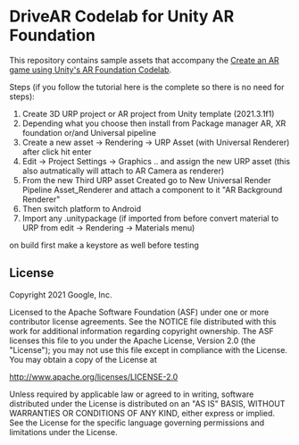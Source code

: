 DriveAR Codelab for Unity AR Foundation
============

This repository contains sample assets that accompany the [Create an AR game using Unity's AR Foundation Codelab](https://codelabs.developers.google.com/arcore-unity-ar-foundation/).

Steps (if you follow the tutorial here is the complete so there is no need for steps):
1) Create 3D URP project or AR project from Unity template (2021.3.1f1)
2) Depending what you choose then install from Package manager AR, XR foundation or/and Universal pipeline
3) Create a new asset -> Rendering -> URP Asset (with Universal Renderer) after click hit enter
4) Edit -> Project Settings -> Graphics .. and assign the new URP asset (this also autmatically will attach to AR Camera as renderer)
5) From the new Third URP asset Created go to New Universal Render Pipeline Asset_Renderer and attach a component to it "AR Background Renderer"
6) Then switch platform to Android
7) Import any .unitypackage (if imported from before convert material to URP from edit -> Rendering -> Materials menu)

on build first make a keystore as well before testing

License
-------

Copyright 2021 Google, Inc.

Licensed to the Apache Software Foundation (ASF) under one or more contributor
license agreements.  See the NOTICE file distributed with this work for
additional information regarding copyright ownership.  The ASF licenses this
file to you under the Apache License, Version 2.0 (the "License"); you may not
use this file except in compliance with the License.  You may obtain a copy of
the License at

  http://www.apache.org/licenses/LICENSE-2.0

Unless required by applicable law or agreed to in writing, software
distributed under the License is distributed on an "AS IS" BASIS, WITHOUT
WARRANTIES OR CONDITIONS OF ANY KIND, either express or implied.  See the
License for the specific language governing permissions and limitations under
the License.